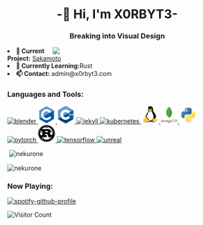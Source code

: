 <h1 align="center">-👋 Hi, I'm X0RBYT3-</h1>
<h3 align="center">Breaking into Visual Design</h3>

<img align='right' src='https://i.imgur.com/MPHf49H.gif' width='400"'>

<li>
  <b>🔭 Current Project:</b> <a href="https://github.com/Nekurone/Sakamoto">Sakamoto</a></li>
<li>
  <b>🌱 Currently Learning:</b>Rust</li>
<li>
  <b>📫 Contact:</b> admin@x0rbyt3.com</li>


<h3 align="left">Languages and Tools:</h3>
<p align="left"> <a href="https://www.blender.org/" target="_blank"> <img src="https://download.blender.org/branding/community/blender_community_badge_white.svg" alt="blender" width="40" height="40"/> </a> <a href="https://www.cprogramming.com/" target="_blank"> <img src="https://raw.githubusercontent.com/devicons/devicon/master/icons/c/c-original.svg" alt="c" width="40" height="40"/> </a> <a href="https://www.w3schools.com/cpp/" target="_blank"> <img src="https://raw.githubusercontent.com/devicons/devicon/master/icons/cplusplus/cplusplus-original.svg" alt="cplusplus" width="40" height="40"/> </a> <a href="https://jekyllrb.com/" target="_blank"> <img src="https://www.vectorlogo.zone/logos/jekyllrb/jekyllrb-icon.svg" alt="jekyll" width="40" height="40"/> </a> <a href="https://kubernetes.io" target="_blank"> <img src="https://www.vectorlogo.zone/logos/kubernetes/kubernetes-icon.svg" alt="kubernetes" width="40" height="40"/> </a> <a href="https://www.linux.org/" target="_blank"> <img src="https://raw.githubusercontent.com/devicons/devicon/master/icons/linux/linux-original.svg" alt="linux" width="40" height="40"/> </a> <a href="https://www.mongodb.com/" target="_blank"> <img src="https://raw.githubusercontent.com/devicons/devicon/master/icons/mongodb/mongodb-original-wordmark.svg" alt="mongodb" width="40" height="40"/> </a> <a href="https://www.python.org" target="_blank"> <img src="https://raw.githubusercontent.com/devicons/devicon/master/icons/python/python-original.svg" alt="python" width="40" height="40"/> </a> <a href="https://pytorch.org/" target="_blank"> <img src="https://www.vectorlogo.zone/logos/pytorch/pytorch-icon.svg" alt="pytorch" width="40" height="40"/> </a> <a href="https://www.rust-lang.org" target="_blank"> <img src="https://raw.githubusercontent.com/devicons/devicon/master/icons/rust/rust-plain.svg" alt="rust" width="40" height="40"/> </a> <a href="https://www.tensorflow.org" target="_blank"> <img src="https://www.vectorlogo.zone/logos/tensorflow/tensorflow-icon.svg" alt="tensorflow" width="40" height="40"/> </a> <a href="https://unrealengine.com/" target="_blank"> <img src="https://raw.githubusercontent.com/kenangundogan/fontisto/036b7eca71aab1bef8e6a0518f7329f13ed62f6b/icons/svg/brand/unreal-engine.svg" alt="unreal" width="40" height="40"/> </a> </p>




<p>&nbsp;<img align="center" src="https://github-readme-stats.vercel.app/api?username=nekurone&show_icons=true&theme=gruvbox&locale=en" alt="nekurone" /></p>
<p><img align="center" src="https://github-readme-stats.vercel.app/api/top-langs?username=nekurone&show_icons=true&theme=gruvbox&locale=en&layout=compact" alt="nekurone" /></p>

<h3 align="left"> Now Playing:</h3>

[![spotify-github-profile](https://spotify-github-profile.vercel.app/api/view?uid=71rvj7faw9ww94qcdsqygkfy1&cover_image=true&theme=novatorem)](https://spotify-github-profile.vercel.app/api/view?uid=71rvj7faw9ww94qcdsqygkfy1&redirect=true)

![Visitor Count](https://profile-counter.glitch.me/Nekurone/count.svg)
